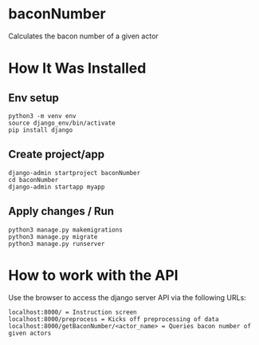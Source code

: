 # baconNumber
Calculates the bacon number of a given actor

# How It Was Installed
## Env setup
```
python3 -m venv env
source django_env/bin/activate
pip install django
```

## Create project/app
```
django-admin startproject baconNumber
cd baconNumber
django-admin startapp myapp
```

## Apply changes / Run
```
python3 manage.py makemigrations
python3 manage.py migrate
python3 manage.py runserver
```

# How to work with the API
Use the browser to access the django server API via the following URLs:
```
localhost:8000/ = Instruction screen
localhost:8000/preprocess = Kicks off preprocessing of data
localhost:8000/getBaconNumber/<actor_name> = Queries bacon number of given actors
```